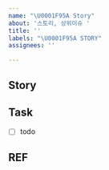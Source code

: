 ```yaml
---
name: "\U0001F95A Story"
about: '스토리, 상위이슈 '
title: ''
labels: "\U0001F95A STORY"
assignees: ''

---
```


## Story
<!-- 사용자는 방에 참가할 수 있다 -->

## Task
- [ ] todo 
<!-- 
- [ ] 참가코드입력 
- [ ] 방전용 닉네임입력
- [ ] 가능한 일정 선택
- [ ] 장소 선택 (선택)
-->

## REF
<!-- 스크린샷,,, 등등 -->
